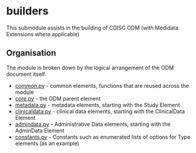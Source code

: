 # builders

This submodule assists in the building of CDISC ODM (with Medidata Extensions where applicable)

## Organisation
The module is broken down by the logical arrangement of the ODM document itself.

* [common.py](common.py) - common elements, functions that are reused across the module
* [core.py](core.py) -  the ODM parent element
* [metadata.py](metadata.py) - metadata elements, starting with the Study Element
* [clinicaldata.py](clinicaldata.py) - clinical data elements, starting with the ClinicalData Element
* [admindata.py](admindata.py) - Administrative Data elements, starting with the AdminData Element
* [constants.py](constants.py) - Constants such as enumerated lists of options for Type elements (as an example)